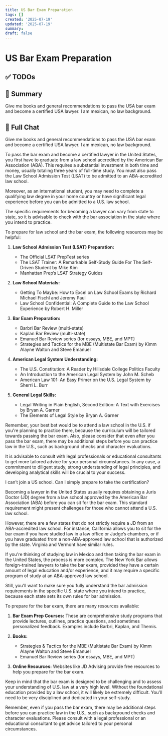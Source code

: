 ```yaml
---
title: US Bar Exam Preparation
tags: []
created: '2025-07-19'
updated: '2025-07-19'
summary:
draft: false
---
```


# US Bar Exam Preparation

## ✅ TODOs


## 📌 Summary
Give me books and general recommendations to pass the USA bar exam and become a certified USA lawyer. I am mexican, no law background.

## 🧠 Full Chat


Give me books and general recommendations to pass the USA bar exam and become a certified USA lawyer. I am mexican, no law background.

To pass the bar exam and become a certified lawyer in the United States, you first have to graduate from a law school accredited by the American Bar Association (ABA). This requires a substantial investment in both time and money, usually totaling three years of full-time study. You must also pass the Law School Admission Test (LSAT) to be admitted to an ABA-accredited law school. 

Moreover, as an international student, you may need to complete a qualifying law degree in your home country or have significant legal experience before you can be admitted to a U.S. law school. 

The specific requirements for becoming a lawyer can vary from state to state, so it is advisable to check with the bar association in the state where you intend to practice. 

To prepare for law school and the bar exam, the following resources may be helpful:

1. **Law School Admission Test (LSAT) Preparation:**
   - The Official LSAT PrepTest series
   - The LSAT Trainer: A Remarkable Self-Study Guide For The Self-Driven Student by Mike Kim
   - Manhattan Prep’s LSAT Strategy Guides

2. **Law School Materials:**
   - Getting To Maybe: How to Excel on Law School Exams by Richard Michael Fischl and Jeremy Paul
   - Law School Confidential: A Complete Guide to the Law School Experience by Robert H. Miller

3. **Bar Exam Preparation:**
   - Barbri Bar Review (multi-state)
   - Kaplan Bar Review (multi-state)
   - Emanuel Bar Review series (for essays, MBE, and MPT)
   - Strategies and Tactics for the MBE (Multistate Bar Exam) by Kimm Alayne Walton and Steve Emanuel

4. **American Legal System Understanding:**
   - The U.S. Constitution: A Reader by Hillsdale College Politics Faculty
   - An Introduction to the American Legal System by John M. Scheb
   - American Law 101: An Easy Primer on the U.S. Legal System by Sherri L. Burr

5. **General Legal Skills:**
   - Legal Writing in Plain English, Second Edition: A Text with Exercises by Bryan A. Garner
   - The Elements of Legal Style by Bryan A. Garner

Remember, your best bet would be to attend a law school in the U.S. if you're planning to practice there, because the curriculum will be tailored towards passing the bar exam. Also, please consider that even after you pass the bar exam, there may be additional steps before you can practice law in the U.S., such as background checks and character evaluations.

It is advisable to consult with legal professionals or educational consultants to get more tailored advice for your personal circumstances. In any case, a commitment to diligent study, strong understanding of legal principles, and developing analytical skills will be crucial to your success.

I can’t join a US school. Can I simply prepare to take the certification?

Becoming a lawyer in the United States usually requires obtaining a Juris Doctor (JD) degree from a law school approved by the American Bar Association (ABA) before you can sit for the bar exam. This standard requirement might present challenges for those who cannot attend a U.S. law school.

However, there are a few states that do not strictly require a JD from an ABA-accredited law school. For instance, California allows you to sit for the bar exam if you have studied law in a law office or Judge’s chambers, or if you have graduated from a non-ABA-approved law school that is authorized by the state. Virginia and Vermont have similar rules.

If you're thinking of studying law in Mexico and then taking the bar exam in the United States, the process is more complex. The New York Bar allows foreign-trained lawyers to take the bar exam, provided they have a certain amount of legal education and/or experience, and it may require a specific program of study at an ABA-approved law school.

Still, you'll want to make sure you fully understand the bar admission requirements in the specific U.S. state where you intend to practice, because each state sets its own rules for bar admission.

To prepare for the bar exam, there are many resources available:

1. **Bar Exam Prep Courses:** These are comprehensive study programs that provide lectures, outlines, practice questions, and sometimes personalized feedback. Examples include Barbri, Kaplan, and Themis.

2. **Books:**
   - Strategies & Tactics for the MBE (Multistate Bar Exam) by Kimm Alayne Walton and Steve Emanuel
   - Emanuel Bar Review series (for essays, MBE, and MPT)

3. **Online Resources:** Websites like JD Advising provide free resources to help you prepare for the bar exam.

Keep in mind that the bar exam is designed to be challenging and to assess your understanding of U.S. law at a very high level. Without the foundational education provided by a law school, it will likely be extremely difficult. You'll need to be very disciplined and dedicated in your self-study.

Remember, even if you pass the bar exam, there may be additional steps before you can practice law in the U.S., such as background checks and character evaluations. Please consult with a legal professional or an educational consultant to get advice tailored to your personal circumstances.